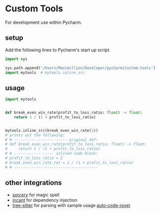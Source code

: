 # Custom Tools

For development use within Pycharm.

## setup

Add the following lines to Pycharm's start up script.

```python
import sys

sys.path.append('/Users/Maximillion/Developer/pycharm/custom-tools')
import mytools  # mytools.inline_src

```

## usage

```python
import mytools


def break_even_win_rate(profit_to_loss_ratio: float) -> float:
    return 1 / (1 + profit_to_loss_ratio)


mytools.inline_src(break_even_win_rate(2))
# prints out the following:
# # ------------------------ original def: 
# def break_even_win_rate(profit_to_loss_ratio: float) -> float:
#     return 1 / (1 + profit_to_loss_ratio)
# # ------------------ inlined code block:
# profit_to_loss_ratio = 2
# break_even_win_rate_ret = 1 / (1 + profit_to_loss_ratio)
# # --------------------------------------
```

## other integrations

* [sorcery](https://github.com/alexmojaki/sorcery) for magic spell
* [incant](https://github.com/Tinche/incant) for dependency injection
* [tree-sitter](https://tree-sitter.github.io/tree-sitter/) for parsing with sample
  usage [auto-code-rover](https://github.com/nus-apr/auto-code-rover)
